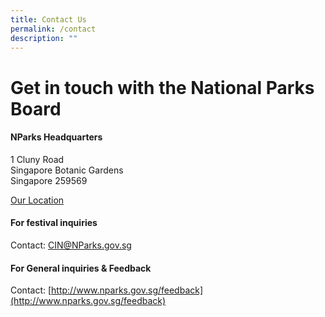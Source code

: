 ```yaml
---
title: Contact Us
permalink: /contact
description: ""
---
```

# **Get in touch with the National Parks Board**


#### NParks Headquarters
1 Cluny Road\
Singapore Botanic Gardens\
Singapore 259569

[Our Location](https://goo.gl/maps/EFF9uEqtTwu6ZQ2B6)

#### For festival inquiries
Contact: [CIN@NParks.gov.sg](CIN@NParks.gov.sg)

#### For General inquiries & Feedback
Contact: [http://www.nparks.gov.sg/feedback](http://www.nparks.gov.sg/feedback)